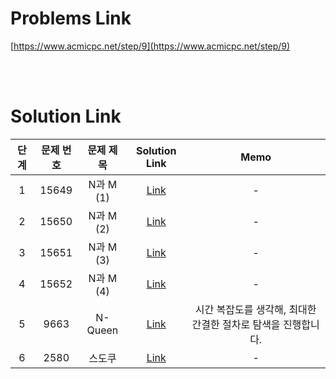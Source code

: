 # Problems Link

[https://www.acmicpc.net/step/9](https://www.acmicpc.net/step/9)

<br><br>

# Solution Link

| 단계 | 문제 번호 | 문제 제목 |           Solution Link            |                             Memo                              |
| :--: | :-------: | :-------: | :--------------------------------: | :-----------------------------------------------------------: |
|  1   |   15649   | N과 M (1) | [Link](../Solutions/15649_N과_M_1) |                               -                               |
|  2   |   15650   | N과 M (2) | [Link](../Solutions/15650_N과_M_2) |                               -                               |
|  3   |   15651   | N과 M (3) | [Link](../Solutions/15651_N과_M_3) |                               -                               |
|  4   |   15652   | N과 M (4) | [Link](../Solutions/15652_N과_M_4) |                               -                               |
|  5   |   9663    |  N-Queen  | [Link](../Solutions/9663_N_Queen)  | 시간 복잡도를 생각해, 최대한 간결한 절차로 탐색을 진행합니다. |
|  6   |   2580    |  스도쿠   |  [Link](../Solutions/2580_스토쿠)  |                               -                               |
